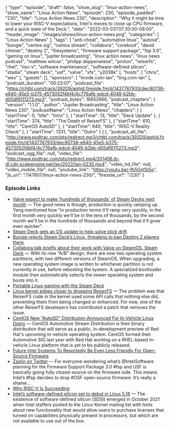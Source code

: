 {
  "type": "episode",
  "draft": false,
  "show_slug": "linux-action-news",
  "show_name": "Linux Action News",
  "episode": 230,
  "episode_padded": "230",
  "title": "Linux Action News 230",
  "description": "Why it might be time to lower your RISC-V expectations, Intel's moves to close up CPU firmware, and a quick state of the Deck.",
  "date": "2022-03-03T07:30:00-08:00",
  "header_image": "/images/shows/linux-action-news.png",
  "categories": [
    "Linux Action News"
  ],
  "tags": [
    "anti-cheat",
    "automative linux",
    "autosd",
    "bungie",
    "centos sig",
    "centos stream",
    "collabora",
    "coreboot",
    "david chinner",
    "destiny 2",
    "filesystems",
    "firmware support package",
    "fsp 3.0",
    "gaming on linux",
    "jupiter broadcasting",
    "linux action news",
    "linux news podcast",
    "matthew wilcox",
    "philipp deppenwiese",
    "proton",
    "reiserfs",
    "rhel",
    "risc-v",
    "software maintenance",
    "software-defined silicon",
    "stadia",
    "steam deck",
    "usf",
    "valve",
    "xfs",
    "y2038k"
  ],
  "hosts": [
    "chris",
    "wes"
  ],
  "guests": [],
  "sponsors": [
    "linode.com-lan",
    "ting.com-lan"
  ],
  "podcast_duration": "00:23:07",
  "podcast_file": "https://chtbl.com/track/392D9/aphid.fireside.fm/d/1437767933/dec90738-e640-45e5-b375-4573052f4bf4/4c776afb-edcd-4049-b2bb-d05df8111273.mp3",
  "podcast_bytes": 16652666,
  "podcast_chapters": {
    "version": "1.1.0",
    "author": "Jupiter Broadcasting",
    "title": "Linux Action News 230",
    "podcastName": "Linux Action News",
    "chapters": [
      {
        "startTime": 0,
        "title": "Intro"
      },
      {
        "startTime": 13,
        "title": "Deck Update"
      },
      {
        "startTime": 374,
        "title": "The Death of ReiserFS"
      },
      {
        "startTime": 610,
        "title": "CentOS AutoSD"
      },
      {
        "startTime": 940,
        "title": "RISC-V Reality Check"
      },
      {
        "startTime": 1331,
        "title": "Outro"
      }
    ]
  },
  "podcast_alt_file": "http://www.podtrac.com/pts/redirect.mp3/chtbl.com/track/392D9/aphid.fireside.fm/d/1437767933/dec90738-e640-45e5-b375-4573052f4bf4/4c776afb-edcd-4049-b2bb-d05df8111273.mp3",
  "podcast_ogg_file": null,
  "video_file": "http://www.podtrac.com/pts/redirect.mp4/201406.jb-dl.cdn.scaleengine.net/lan/2022/lan-0230.mp4",
  "video_hd_file": null,
  "video_mobile_file": null,
  "youtube_link": "https://youtu.be/-fh5GnfSj5o",
  "jb_url": "/147807/linux-action-news-230/",
  "fireside_url": "/230"
}


### Episode Links

  * [Valve expect to make ‘hundreds of thousands’ of Steam Decks next month](https://www.gamingonlinux.com/2022/03/valve-expect-to-make-hundreds-of-thousands-of-steam-decks-next-month/ "Valve expect to make ‘hundreds of thousands’ of Steam Decks next month") — The good news is though, production is quickly ramping up. Yang mentioned how "in production terms it'll ramp very quickly, in the first month very quickly we'll be in the tens of thousands, by the second month we'll be in the hundreds of thousands and beyond that it'll grow even quicker". 
  * [Steam Deck gets an OS update to help solve stick drift](https://www.gamingonlinux.com/2022/03/steam-deck-gets-an-os-update-to-help-solve-stick-drift/ "Steam Deck gets an OS update to help solve stick drift")
  * [Bungie rejects Steam Deck’s Linux, threatens to ban Destiny 2 players there](https://www.theverge.com/22957294/bungie-destiny-2-steam-deck-game-ban "Bungie rejects Steam Deck’s Linux, threatens to ban Destiny 2 players there")
  * [Collabora talk briefly about their work with Valve on SteamOS, Steam Deck](https://www.gamingonlinux.com/2022/03/collabora-talk-briefly-about-their-work-with-valve-on-steamos-steam-deck/ "Collabora talk briefly about their work with Valve on SteamOS, Steam Deck") — With its new “A/B” design, there are now two operating system partitions, with two different versions of SteamOS. When upgrading, a new operating system image is written to whichever partition is not currently in use, before rebooting the system. A specialized bootloader module then automatically selects the newer operating system and boots into it. 
  * [Portable Linux gaming with the Steam Deck](https://www.collabora.com/news-and-blog/news-and-events/portable-linux-gaming-with-the-steam-deck.html "Portable Linux gaming with the Steam Deck")
  * [Linux kernel edges closer to dropping ReiserFS](https://www.theregister.com/2022/02/24/linux_kernel_takes_a_step/ "Linux kernel edges closer to dropping ReiserFS") — The problem was that ReiserFS code in the kernel used some API calls that nothing else did, preventing them from being changed or enhanced. For now, one of the other ReiserFS developers has contributed a patch that removes the issue.
  * [CentOS New “AutoSD” Distribution Announced For In-Vehicle Linux Distro](https://www.phoronix.com/scan.php?page=news_item&px=CentOS-AutoSD-Announced "CentOS New “AutoSD” Distribution Announced For In-Vehicle Linux Distro") — CentOS Automotive Stream Distribution is their binary distribution that will serve as a public, in-development preview of Red Hat's upcoming in-vehicle operating system. CentOS formed their Automotive SIG last year with Red Hat working on a RHEL-based in-vehicle Linux platform that is yet to be publicly released.
  * [Future Intel Systems To Reportedly Be Even Less Friendly For Open-Source Firmware](https://www.phoronix.com/scan.php?page=news_item&px=Intel-USF-FSP-3.0-Less-OSF "Future Intel Systems To Reportedly Be Even Less Friendly For Open-Source Firmware")
  * [Zaolin on Twitter](https://twitter.com/_zaolin_/status/1497237365135491072 "Zaolin on Twitter") — For everyone wondering what’s @IntelSoftware planning for the Firmware Support Package 3.0 #fsp and USF is basically going fully closed-source on the firmware side. This means Intel’s #fsp decides to drop #OSF open-source firmware. It’s really a shame…
  * [Why RISC-V Is Succeeding](https://semiengineering.com/why-risc-v-is-succeeding/ "Why RISC-V Is Succeeding")
  * [Intel’s software-defined silicon set to debut in Linux 5.18](https://www.theregister.com/2022/02/14/intel_sdsi_linux_5_18/ "Intel’s software-defined silicon set to debut in Linux 5.18") — The existence of software-defined silicon (SDSI) emerged in October 2021 when Intel staffers posted to the Linux Kernel mailing list with hints about new functionality that would allow users to purchase licenses that turned on capabilities physically present in processors, but which are not available to use out of the box.



